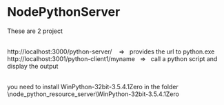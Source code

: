 # NodePythonServer

These are 2 project<br/><br/>

http://localhost:3000/python-server/&nbsp;&nbsp;&nbsp;      =>&nbsp;&nbsp;  provides the url to python.exe<br/>
http://localhost:3001/python-client1/myname&nbsp;&nbsp;    =>&nbsp;&nbsp;  call a python script and display the output<br/><br/>


you need  to install WinPython-32bit-3.5.4.1Zero    in  the folder         \node_python_resource_server\WinPython-32bit-3.5.4.1Zero
